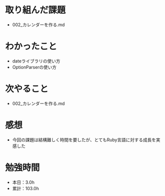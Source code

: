 # 取り組んだ課題
* 002_カレンダーを作る.md

# わかったこと
* dateライブラリの使い方
* OptionParserの使い方

# 次やること
* 002_カレンダーを作る.md

# 感想
* 今回の課題は結構難しく時間を要したが、とてもRuby言語に対する成長を実感した

# 勉強時間
* 本日：3.0h
* 累計：103.0h
